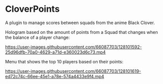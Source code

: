 # CloverPoints
A plugin to manage scores between squads from the anime Black Clover.

Hologram based on the amount of points from a Squad that changes when the balance of a player change:

https://user-images.githubusercontent.com/66087703/128101592-25d96dfb-70a0-4629-a71d-e360023d6c73.mp4

Menu that shows the top 10 players based on their points: 

https://user-images.githubusercontent.com/66087703/128101619-ed72c74c-66ee-45e1-a78e-574a4433e9f4.mp4



